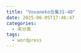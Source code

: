 ```yaml
---
title: "Vovaneko合集31-40"
date: 2025-06-05T17:46:47
categories:
  - 未分类
tags:
  - wordpress
---
```





